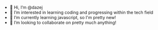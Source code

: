 - 👋 Hi, I’m @dazej
- 👀 I’m interested in learning coding and progressing within the tech field
- 🌱 I’m currently learning javascript, so I'm pretty new!
- 💞️ I’m looking to collaborate on pretty much anything!

<!---
dazej/dazej is a ✨ special ✨ repository because its `README.md` (this file) appears on your GitHub profile.
You can click the Preview link to take a look at your changes.
--->
